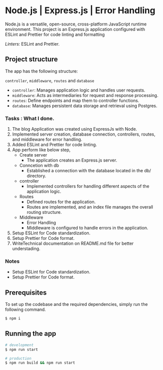 # Node.js | Express.js | Error Handling

Node.js is a versatile, open-source, cross-platform JavaScript runtime environment. This project is an Express.js application configured with ESLint and Prettier for code linting and formatting

*Linters:* ESLint and Prettier.


## Project structure

The app has the following structure:

`controller`, `middleware`, `routes` and `database`

- `controller`: Manages application logic and handles user requests.
- `middleware`: Acts as intermediaries for request and response processing.
- `routes`: Define endpoints and map them to controller functions.
- `database`: Manages persistent data storage and retrieval using Postgres.

### Tasks : What I done.

1. The blog Application was created using ExpressJs with Node.
2. Implemented server creation, database connection, controllers, routes, and middleware for error handling.
3. Added ESLint and Prettier for code linting.
4. App perform like below step,
    - Create server
      - The application creates an Express.js server.
    - Conncetion with db
      - Established a connection with the database located in the db/ directory.
    - controller
      - Implemented controllers for handling different aspects of the application logic.
    - Routes
      - Defined routes for the application.
      - Routes are implemented, and an index file manages the overall routing structure.
    - Middleware
      - Error Handling
      - Middleware is configured to handle errors in the application.
5. Setup ESLint for Code standardization.
6. Setup Prettier for Code format.
7. WriteTechnical documentation on README.md file for better understading.

### Notes
- Setup ESLint for Code standardization.
- Setup Prettier for Code format.

## Prerequisites

To set up the codebase and the required dependencies, simply run the following command.

```bash
$ npm i
```

## Running the app

```bash
# development
$ npm run start

# production
$ npm run build && npm run start
```
